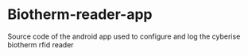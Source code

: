# Biotherm-reader-app
Source code of the android app used to configure and log the cyberise biotherm rfid reader
